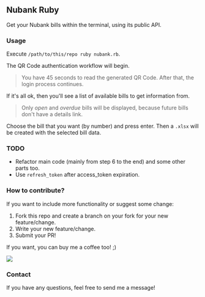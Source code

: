 ## Nubank Ruby

Get your Nubank bills within the terminal, using its public API.

### Usage

Execute `/path/to/this/repo ruby nubank.rb`.

The QR Code authentication workflow will begin.
> You have 45 seconds to read the generated QR Code. After that, the login process continues.

If it's all ok, then you'll see a list of available bills to get information from. 
> Only _open_ and _overdue_ bills will be displayed, because future bills don't have a details link. 

Choose the bill that you want (by number) and press enter. 
Then a `.xlsx` will be created with the selected bill data.

### TODO

+ Refactor main code (mainly from step 6 to the end) and some other parts too.
+ Use `refresh_token` after access_token expiration.

### How to contribute?

If you want to include more functionality or suggest some change:

1. Fork this repo and create a branch on your fork for your new feature/change.
2. Write your new feature/change.
3. Submit your PR!

If you want, you can buy me a coffee too! ;)

[<img src="https://www.buymeacoffee.com/assets/img/custom_images/yellow_img.png">](https://www.buymeacoffee.com/danilobarion/)

### Contact

If you have any questions, feel free to send me a message!
